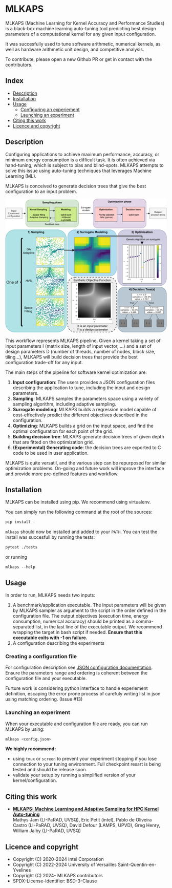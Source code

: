 # MLKAPS

MLKAPS (Machine Learning for Kernel Accuracy and Performance Studies) is a black-box machine learning auto-tuning tool predicting best design parameters of a computational kernel for any given input configuration.

It was succesfully used to tune software arithmetic, numerical kernels, as well as hardware arithmetic unit design, and competitive analysis.

To contribute, please open a new Github PR or get in contact with the contributors.
  
## Index

 * [Description](#description)
 * [Installation](#installation)
 * [Usage](#usage)
    * [Configuring an experiement](#Creating-a-configuration-file)
    * [Launching an experiment](#launching-an-experiment) 
 * [Citing this work](#citing-this-work) 
 * [Licence and copyright](#licence-and-copyright)  
 
## Description

Configuring applications to achieve maximum performance, accuracy, or  minimum energy consumption is a difficult task. It is often achieved via hand-tuning, which is subject to bias and blind-spots. MLKAPS attempts to solve this issue using auto-tuning techniques that leverages Machine Learning (ML).

MLKAPS is conceived to generate decision trees that give the best configuration to an input problem.

![MLKAPS workflow chart](doc/workflow.png)
![MLKAPS workflow chart](doc/illustrated_workflow.png)

This workflow represents MLKAPS pipeline. Given a kernel taking a set of input parameters I (matrix size, length of input vector, ...) and a set of design parameters D (number of threads, number of nodes, block size, tiling...), MLKAPS will build decision trees that provide the best configuration trade-off for any input.

The main steps of the pipeline for software kernel optimization are:
1. **Input configuration**: The users provides a JSON configuration files describing the application to tune, including the input and design parameters.
2. **Sampling**: MLKAPS samples the parameters space using a variety of sampling algorithm, including adaptive sampling.
4. **Surrogate modeling**: MLKAPS builds a regression model capable of cost-effectively predict the different objectives described in the configuration.
5. **Optimizing**: MLKAPS builds a grid on the input space, and find the optimal configuration for each point of the grid.
6. **Building decision tree**: MLKAPS generate decision trees of given depth that are fitted on the optimization grid.
7. **(Experimental) Generating code**: the decision trees are exported to C code to be used in user application.

MLKAPS is quite versatil, and the various step can be repurposed for similar  optimization problems. On-going and future work will improve the interface and provide more pre-defined features and workflow.

## Installation

MLKAPS can be installed using pip. We recommend using virtualenv.

You can simply run the following command at the root of the sources:
```bash
pip install .
```

`mlkaps` should now be installed and added to your `PATH`. You can test the install was succesfull by running the tests:

```bash
pytest ./tests
```

or running

```
mlkaps --help
```


## Usage

In order to run, MLKAPS needs two inputs:

1. A benchmark/application executable. The input parameters will be given by MLKAPS sampler as argument to the script in the order defined in the configuration file. The output objectives (execution time, energy consumption, numerical accuracy) should be printed as a comma-separated list, in the last line of the executable output. We recommend wrapping the target in bash script if needed. **Ensure that this executable exits with -1 on failure.**
2. A configuration describing the experiments


### Creating a configuration file

For configuration description see [JSON configuration documentation](doc/json_conf.md). Ensure the parameters range and ordering is coherent between the configuration file and your executable.

Furture work is considering python interface to handle experiement definition, escaping the error prone process of carefuly writing list in json using matching ordering. (Issue #13)

### Launching an experiment

When your executable and configuration file are ready, you can run MLKAPS by using:
```bash
mlkaps <config.json> 
```

**We highly recommend:**
* using `tmux` or `screen` to prevent your experiment stopping if you lose connection to your tuning environment. Full checkpoint resart is being tested and should be release soon. 
* validate your setup by running a simplified version of your kernel/configuration.

## Citing this work

* [**MLKAPS: Machine Learning and Adaptive Sampling for HPC Kernel Auto-tuning**](https://arxiv.org/abs/2501.05811) <br> Mathys Jam (LI-PaRAD, UVSQ), Eric Petit (intel), Pablo de Oliveira Castro (LI-PaRAD, UVSQ), David Defour (LAMPS, UPVD), Greg Henry, William Jalby (LI-PaRAD, UVSQ)

## Licence and copyright

* Copyright (C) 2020-2024 Intel Corporation
* Copyright (C) 2022-2024 University of Versailles Saint-Quentin-en-Yvelines
* Copyright (C) 2024-  MLKAPS contributors
* SPDX-License-Identifier: BSD-3-Clause
